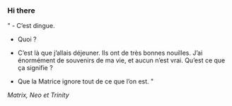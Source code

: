 ### Hi there

<!-- INSERT QUOTE START --> 

" - C’est dingue.

- Quoi ?

- C’est là que j’allais déjeuner. Ils ont de très bonnes nouilles. J’ai énormément de souvenirs de ma vie, et aucun n’est vrai. Qu’est ce que ça signifie ?

- Que la Matrice ignore tout de ce que l’on est. "

_Matrix, Neo et Trinity_

<!-- INSERT QUOTE END -->
